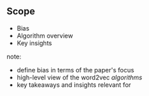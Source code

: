 ## Scope

- Bias
- Algorithm overview
- Key insights

note:

- define bias in terms of the paper's focus
- high-level view of the word2vec _algorithms_
- key takeaways and insights relevant for

